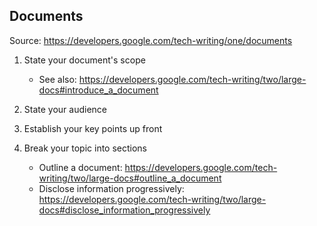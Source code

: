 ## Documents

Source: https://developers.google.com/tech-writing/one/documents

1. State your document's scope

	- See also: https://developers.google.com/tech-writing/two/large-docs#introduce_a_document

2. State your audience
3. Establish your key points up front
4. Break your topic into sections

	- Outline a document: https://developers.google.com/tech-writing/two/large-docs#outline_a_document
	- Disclose information progressively: https://developers.google.com/tech-writing/two/large-docs#disclose_information_progressively